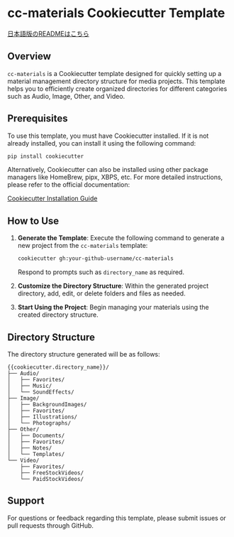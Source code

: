 # cc-materials Cookiecutter Template

[日本語版のREADMEはこちら](README_ja.md)

## Overview
`cc-materials` is a Cookiecutter template designed for quickly setting up a material management directory structure for media projects. This template helps you to efficiently create organized directories for different categories such as Audio, Image, Other, and Video.

## Prerequisites
To use this template, you must have Cookiecutter installed. If it is not already installed, you can install it using the following command:

```bash
pip install cookiecutter
```

Alternatively, Cookiecutter can also be installed using other package managers like HomeBrew, pipx, XBPS, etc. For more detailed instructions, please refer to the official documentation:

[Cookiecutter Installation Guide](https://cookiecutter.readthedocs.io/en/stable/installation.html)

## How to Use
1. **Generate the Template**:
   Execute the following command to generate a new project from the `cc-materials` template:

   ```bash
   cookiecutter gh:your-github-username/cc-materials
   ```

   Respond to prompts such as `directory_name` as required.

2. **Customize the Directory Structure**:
   Within the generated project directory, add, edit, or delete folders and files as needed.

3. **Start Using the Project**:
   Begin managing your materials using the created directory structure.

## Directory Structure
The directory structure generated will be as follows:

```
{{cookiecutter.directory_name}}/
├── Audio/
│   ├── Favorites/
│   ├── Music/
│   └── SoundEffects/
├── Image/
│   ├── BackgroundImages/
│   ├── Favorites/
│   ├── Illustrations/
│   └── Photographs/
├── Other/
│   ├── Documents/
│   ├── Favorites/
│   ├── Notes/
│   └── Templates/
└── Video/
    ├── Favorites/
    ├── FreeStockVideos/
    └── PaidStockVideos/
```

## Support
For questions or feedback regarding this template, please submit issues or pull requests through GitHub.

